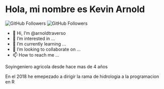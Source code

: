 # Hola, mi nombre es Kevin Arnold

![GitHub Followers](https://img.shields.io/github/followers/mouredev?style=social)
![GitHub Followers](https://img.shields.io/github/stars/mouredev?style=social)

- 👋 Hi, I’m @arnoldtraverso
- 👀 I’m interested in ...
- 🌱 I’m currently learning ...
- 💞️ I’m looking to collaborate on ...
- 📫 How to reach me ...

Soyingeniero agricola desde hace mas de 4 años

En el 2018 he emepezado a dirigir la rama de hidrologia a la programacion en R

<!---
arnoldtraverso/arnoldtraverso is a ✨ special ✨ repository because its `README.md` (this file) appears on your GitHub profile.
You can click the Preview link to take a look at your changes.
--->
